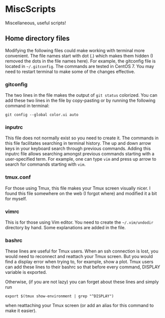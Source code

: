 # MiscScripts
Miscellaneous, useful scripts!

## Home directory files
Modifying the following files could make working with terminal more convenient. The file names start with dot (.) which makes them hidden (I removed the dots in the file names here). For example, the gitconfig file is located in ```~/.gitconfig```. The commands are tested in CentOS 7. You may need to restart terminal to make some of the changes effective.

### gitconfig
The two lines in the file makes the output of ```git status``` colorized. You can add these two lines in the file by copy-pasting or by running the following command in terminal:
```
git config --global color.ui auto
```

### inputrc
This file does not normally exist so you need to create it. The commands in this file facilitates searching in terminal history. The up and down arrow keys in your keyboard search through previous commands. Adding this inputrc file allows searching amongst previous commands starting with a user-specified term. For example, one can type ```vim``` and press up arrow to search for commands starting with ```vim```.

### tmux.conf
For those using Tmux, this file makes your Tmux screen visually nicer. I found this file somewhere on the web (I forgot where) and modified it a bit for myself.

### vimrc
This is for those using Vim editor. You need to create the ```~/.vim/undodir``` directory by hand. Some explanations are added in the file.

### bashrc
These lines are useful for Tmux users. When an ssh connection is lost, you would need to reconnect and reattach your Tmux screen. But you would find a display error when trying to, for example, show a plot. Tmux users can add these lines to their bashrc so that before every command, DISPLAY variable is exported. 

Otherwise, (if you are not lazy) you can forget about these lines and simply run
```
export $(tmux show-environment | grep "^DISPLAY")
```
when reattaching your Tmux screen (or add an alias for this command to make it easier).
